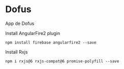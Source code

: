 # Dofus

App de Dofus

Install AngularFire2 plugin

```
npm install firebase angularfire2 --save
```

Install Rxjs

```
npm i rxjs@6 rxjs-compat@6 promise-polyfill --save
```
